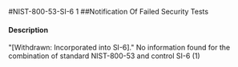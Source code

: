 #NIST-800-53-SI-6 1
##Notification Of Failed Security Tests
#### Description
"[Withdrawn: Incorporated into SI-6]."
No information found for the combination of standard NIST-800-53 and control SI-6 (1)
